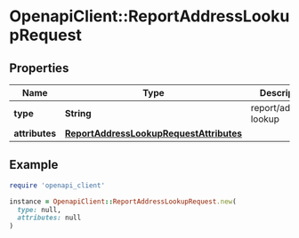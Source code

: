 # OpenapiClient::ReportAddressLookupRequest

## Properties

| Name | Type | Description | Notes |
| ---- | ---- | ----------- | ----- |
| **type** | **String** | report/address-lookup | [optional] |
| **attributes** | [**ReportAddressLookupRequestAttributes**](ReportAddressLookupRequestAttributes.md) |  |  |

## Example

```ruby
require 'openapi_client'

instance = OpenapiClient::ReportAddressLookupRequest.new(
  type: null,
  attributes: null
)
```

